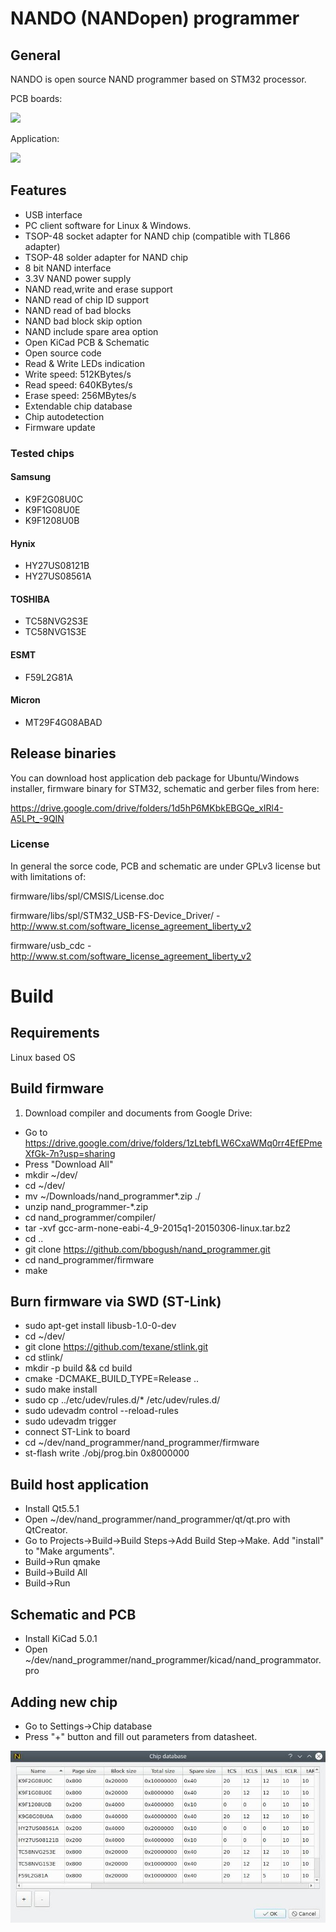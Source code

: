 # NANDO (NANDopen) programmer

## General
NANDO is open source NAND programmer based on STM32 processor.

PCB boards:

<img src="img/board_v3_0.jpg" width="800">

Application:

<img src="img/host_app_v2_1.jpeg">

## Features
- USB interface
- PC client software for Linux & Windows.
- TSOP-48 socket adapter for NAND chip (compatible with TL866 adapter)
- TSOP-48 solder adapter for NAND chip
- 8 bit NAND interface
- 3.3V NAND power supply
- NAND read,write and erase support
- NAND read of chip ID support
- NAND read of bad blocks
- NAND bad block skip option
- NAND include spare area option
- Open KiCad PCB & Schematic
- Open source code
- Read & Write LEDs indication
- Write speed: 512KBytes/s
- Read speed: 640KBytes/s
- Erase speed: 256MBytes/s
- Extendable chip database
- Chip autodetection
- Firmware update

### Tested chips
#### Samsung
- K9F2G08U0C
- K9F1G08U0E
- K9F1208U0B
#### Hynix
- HY27US08121B 
- HY27US08561A 
#### TOSHIBA
- TC58NVG2S3E
- TC58NVG1S3E
#### ESMT
- F59L2G81A
#### Micron
- MT29F4G08ABAD

## Release binaries
You can download host application deb package for Ubuntu/Windows installer, firmware binary for
STM32, schematic and gerber files from here:

https://drive.google.com/drive/folders/1d5hP6MKbkEBGQe_xIRl4-A5LPt_-9QIN


### License
In general the sorce code, PCB and schematic are under GPLv3 license but with limitations of:

firmware/libs/spl/CMSIS/License.doc

firmware/libs/spl/STM32_USB-FS-Device_Driver/ - http://www.st.com/software_license_agreement_liberty_v2

firmware/usb_cdc - http://www.st.com/software_license_agreement_liberty_v2

# Build
## Requirements
Linux based OS
## Build firmware
1. Download compiler and documents from Google Drive:
- Go to https://drive.google.com/drive/folders/1zLtebfLW6CxaWMq0rr4EfEPmeXfGk-7n?usp=sharing
- Press "Download All"
- mkdir ~/dev/
- cd ~/dev/
- mv ~/Downloads/nand_programmer*.zip ./
- unzip nand_programmer-*.zip
- cd nand_programmer/compiler/
- tar -xvf gcc-arm-none-eabi-4_9-2015q1-20150306-linux.tar.bz2
- cd ..
- git clone https://github.com/bbogush/nand_programmer.git
- cd nand_programmer/firmware
- make
## Burn firmware via SWD (ST-Link)
- sudo apt-get install libusb-1.0-0-dev
- cd ~/dev/
- git clone https://github.com/texane/stlink.git
- cd stlink/
- mkdir -p build && cd build
- cmake -DCMAKE_BUILD_TYPE=Release ..
- sudo make install
- sudo cp ../etc/udev/rules.d/* /etc/udev/rules.d/
- sudo udevadm control --reload-rules
- sudo udevadm trigger
- connect ST-Link to board
- cd ~/dev/nand_programmer/nand_programmer/firmware
- st-flash write ./obj/prog.bin 0x8000000
## Build host application
- Install Qt5.5.1
- Open ~/dev/nand_programmer/nand_programmer/qt/qt.pro with QtCreator.
- Go to Projects->Build->Build Steps->Add Build Step->Make. Add "install" to "Make arguments".
- Build->Run qmake
- Build->Build All
- Build->Run
## Schematic and PCB
- Install KiCad 5.0.1
- Open ~/dev/nand_programmer/nand_programmer/kicad/nand_programmator.pro
## Adding new chip
- Go to Settings->Chip database
- Press "+" button and fill out parameters from datasheet.

<img src="img/chip_db_settings.jpeg">
